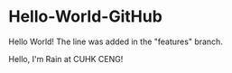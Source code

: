 # Hello-World-GitHub
Hello World!
The line was added in the "features" branch.

Hello, I'm Rain at CUHK CENG!

